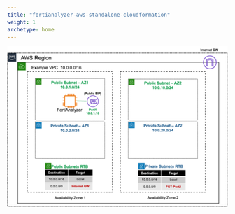 ```yaml
---
title: "fortianalyzer-aws-standalone-cloudformation"
weight: 1
archetype: home
---
```


![](faz-diag.png)
